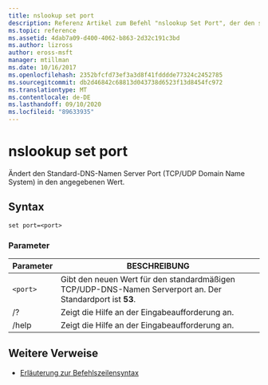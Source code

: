 ```yaml
---
title: nslookup set port
description: Referenz Artikel zum Befehl "nslookup Set Port", der den standardmäßigen TCP/UDP-Domain Name System Server-Port (DNS) in den angegebenen Wert ändert.
ms.topic: reference
ms.assetid: 4dab7a09-d400-4062-b863-2d32c191c3bd
ms.author: lizross
author: eross-msft
manager: mtillman
ms.date: 10/16/2017
ms.openlocfilehash: 2352bfcfd73ef3a3d8f41fdddde77324c2452785
ms.sourcegitcommit: db2d46842c68813d043738d6523f13d8454fc972
ms.translationtype: MT
ms.contentlocale: de-DE
ms.lasthandoff: 09/10/2020
ms.locfileid: "89633935"
---
```

# <a name="nslookup-set-port"></a>nslookup set port

Ändert den Standard-DNS-Namen Server Port (TCP/UDP Domain Name System) in den angegebenen Wert.

## <a name="syntax"></a>Syntax

```
set port=<port>
```

### <a name="parameters"></a>Parameter

| Parameter | BESCHREIBUNG |
| ---------- | ---------- |
| `<port>` | Gibt den neuen Wert für den standardmäßigen TCP/UDP-DNS-Namen Serverport an. Der Standardport ist **53**. |
| /? | Zeigt die Hilfe an der Eingabeaufforderung an. |
| /help | Zeigt die Hilfe an der Eingabeaufforderung an. |

## <a name="additional-references"></a>Weitere Verweise

- [Erläuterung zur Befehlszeilensyntax](command-line-syntax-key.md)
